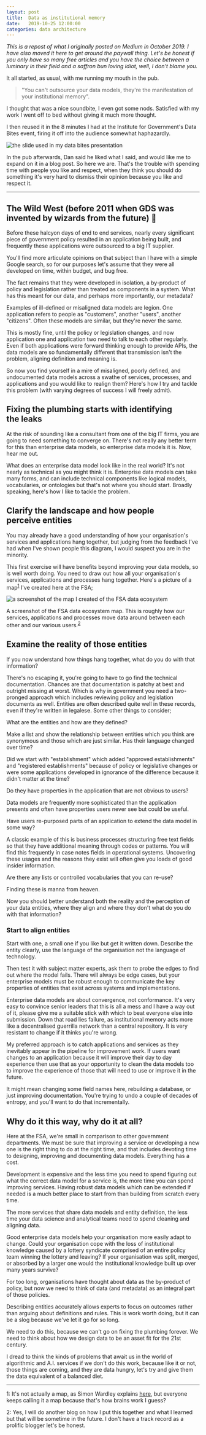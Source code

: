 ```yaml
---
layout: post
title:  Data as institutional memory
date:   2019-10-25 12:00:00
categories: data architecture
---
```

_This is a repost of what I originally posted on Medium in October 2019. I have also moved it here to get around the paywall thing. Let's be honest if you only have so many free articles and you have the choice between a luminary in their field and a saffron bun loving idiot, well, I don't blame you._


It all started, as usual, with me running my mouth in the pub.

>"You can't outsource your data models, they're the manifestation of your institutional memory".

I thought that was a nice soundbite, I even got some nods. Satisfied with my work I went off to bed without giving it much more thought.

I then reused it in the 8 minutes I had at the Institute for Government's Data Bites event, firing it off into the audience somewhat haphazardly.

![the slide used in my data bites presentation](/my-wee-blog/images/data-bites-slide.png)

In the pub afterwards, Dan said he liked what I said, and would like me to expand on it in a blog post. So here we are. That's the trouble with spending time with people you like and respect, when they think you should do something it's very hard to dismiss their opinion because you like and respect it.

---

## The Wild West (before 2011 when GDS was invented by wizards from the future) 🧙
Before these halcyon days of end to end services, nearly every significant piece of government policy resulted in an application being built, and frequently these applications were outsourced to a big IT supplier.

You'll find more articulate opinions on that subject than I have with a simple Google search, so for our purposes let's assume that they were all developed on time, within budget, and bug free.

The fact remains that they were developed in isolation, a by-product of policy and legislation rather than treated as components in a system. What has this meant for our data, and perhaps more importantly, our metadata?

Examples of ill-defined or misaligned data models are legion. One application refers to people as "customers", another "users", another "citizens". Often these models are similar, but they're never the same.

This is mostly fine, until the policy or legislation changes, and now application one and application two need to talk to each other regularly. Even if both applications were forward thinking enough to provide APIs, the data models are so fundamentally different that transmission isn't the problem, aligning definition and meaning is.

So now you find yourself in a mire of misaligned, poorly defined, and undocumented data models across a swathe of services, processes, and applications and you would like to realign them? Here's how I try and tackle this problem (with varying degrees of success I will freely admit).

## Fixing the plumbing starts with identifying the leaks
At the risk of sounding like a consultant from one of the big IT firms, you are going to need something to converge on. There's not really any better term for this than enterprise data models, so enterprise data models it is. Now, hear me out.

What does an enterprise data model look like in the real world? It's not nearly as technical as you might think it is. Enterprise data models can take many forms, and can include technical components like logical models, vocabularies, or ontologies but that's not where you should start. Broadly speaking, here's how I like to tackle the problem.

## Clarify the landscape and how people perceive entities
You may already have a good understanding of how your organisation's services and applications hang together, but judging from the feedback I've had when I've shown people this diagram, I would suspect you are in the minority.

This first exercise will have benefits beyond improving your data models, so is well worth doing. You need to draw out how all your organisation's services, applications and processes hang together. Here's a picture of a map<sup>[1](#footnote1)</sup> I've created here at the FSA;

![a screenshot of the map I created of the FSA data ecosystem](/my-wee-blog/images/data-ecosystem.jpg)

A screenshot of the FSA data ecosystem map. This is roughly how our services, applications and processes move data around between each other and our various users.<sup>[2](#footnote2)</sup>

## Examine the reality of those entities
If you now understand how things hang together, what do you do with that information?

There's no escaping it, you're going to have to go find the technical documentation. Chances are that documentation is patchy at best and outright missing at worst. Which is why in government you need a two-pronged approach which includes reviewing policy and legislation documents as well. Entities are often described quite well in these records, even if they're written in legalese.
Some other things to consider;

What are the entities and how are they defined?

Make a list and show the relationship between entities which you think are synonymous and those which are just similar.
Has their language changed over time?

Did we start with "establishment" which added "approved establishments" and "registered establishments" because of policy or legislative changes or were some applications developed in ignorance of the difference because it didn't matter at the time?

Do they have properties in the application that are not obvious to users?

Data models are frequently more sophisticated than the application presents and often have properties users never see but could be useful.

Have users re-purposed parts of an application to extend the data model in some way?

A classic example of this is business processes structuring free text fields so that they have additional meaning through codes or patterns. You will find this frequently in case notes fields in operational systems. Uncovering these usages and the reasons they exist will often give you loads of good insider information.

Are there any lists or controlled vocabularies that you can re-use?

Finding these is manna from heaven.

Now you should better understand both the reality and the perception of your data entities, where they align and where they don't what do you do with that information?

### Start to align entities
Start with one, a small one if you like but get it written down. Describe the entity clearly, use the language of the organisation not the language of technology.

Then test it with subject matter experts, ask them to probe the edges to find out where the model fails. There will always be edge cases, but your enterprise models must be robust enough to communicate the key properties of entities that exist across systems and implementations.

Enterprise data models are about convergence, not conformance. It's very easy to convince senior leaders that this is all a mess and I have a way out of it, please give me a suitable stick with which to beat everyone else into submission.
Down that road lies failure, as institutional memory acts more like a decentralised guerrilla network than a central repository. It is very resistant to change if it thinks you're wrong.

My preferred approach is to catch applications and services as they inevitably appear in the pipeline for improvement work. If users want changes to an application because it will improve their day to day experience then use that as your opportunity to clean the data models too to improve the experience of those that will need to use or improve it in the future.

It might mean changing some field names here, rebuilding a database, or just improving documentation. You're trying to undo a couple of decades of entropy, and you'll want to do that incrementally.

## Why do it this way, why do it at all?
Here at the FSA, we're small in comparison to other government departments. We must be sure that improving a service or developing a new one is the right thing to do at the right time, and that includes devoting time to designing, improving and documenting data models. Everything has a cost.

Development is expensive and the less time you need to spend figuring out what the correct data model for a service is, the more time you can spend improving services. Having robust data models which can be extended if needed is a much better place to start from than building from scratch every time.

The more services that share data models and entity definition, the less time your data science and analytical teams need to spend cleaning and aligning data.

Good enterprise data models help your organisation more easily adapt to change. Could your organisation cope with the loss of institutional knowledge caused by a lottery syndicate comprised of an entire policy team winning the lottery and leaving?
If your organisation was split, merged, or absorbed by a larger one would the institutional knowledge built up over many years survive?

For too long, organisations have thought about data as the by-product of policy, but now we need to think of data (and metadata) as an integral part of those policies.

Describing entities accurately allows experts to focus on outcomes rather than arguing about definitions and rules. This is work worth doing, but it can be a slog because we've let it go for so long.

We need to do this, because we can't go on fixing the plumbing forever. We need to think about how we design data to be an asset fit for the 21st century.

I dread to think the kinds of problems that await us in the world of algorithmic and A.I. services if we don't do this work, because like it or not, those things are coming, and they are data hungry, let's try and give them the data equivalent of a balanced diet.

---

<a name="footnote1">1</a>: It's not actually a map, as Simon Wardley explains [here](https://twitter.com/swardley/status/1146776781330034688?s=20), but everyone keeps calling it a map because that's how brains work I guess?

<a name="footnote2">2</a>: Yes, I will do another blog on how I put this together and what I learned but that will be sometime in the future. I don't have a track record as a prolific blogger let's be honest.
